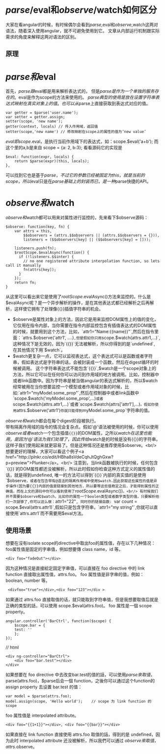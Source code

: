 # $parse/$eval和$observe/$watch如何区分
大家在看angular的时候，有时候偶尔会看到$parse,$eval和$observe,$watch这两对语法，随着深入使用angular，就不可避免使用到它。
文章从内部运行机制跟实际需求的角度来解释这两对语法的区别。
## 原理
# $parse和$eval
首先，$parse跟$eval都是用来解析表达式的， 但是$parse是作为一个单独的服务存在的。$eval是作为scope的方法来使用的。
$parse典型的使用是放在设置字符串表达式映射在真实对象上的值。也可以从$parse上直接获取到表达式对应的值。
<pre><code>var getter = $parse('user.name'); 
var setter = getter.assign; 
setter(scope, 'new name');
getter(context, locals) // 传入作用域，返回值
setter(scope,'new name') // 修改映射在scope上的属性的值为‘new value’</code></pre>
$eval 即scope.$eval，是执行当前作用域下的表达式，如：scope.$eval('a+b'); 而这个里的a,b是来自 scope = {a: 2, b:3};
看看源码它的实现是
<pre><code>$eval: function(expr, locals) {
    return $parse(expr)(this, locals);
},</code></pre>
可以找到它也是基于$parse，不过它的参数已经被固定为this，就是当前的scope，所以$eval只是在$parse基础上的封装而已，是一种$parse快捷的API。
# $observe和$watch
$observe和$watch都可以用来对属性进行监控的，先来看下$observe源码：
<pre><code>$observe: function(key, fn) {
    var attrs = this,
        $$observers = (attrs.$$observers || (attrs.$$observers = {})),
        listeners = ($$observers[key] || ($$observers[key] = []));

    listeners.push(fn);
    $rootScope.$evalAsync(function() {
      if (!listeners.$$inter) {
        // no one registered attribute interpolation function, so lets call it manually
        fn(attrs[key]);
      }
    });
    return fn;
}</code></pre>
从这里可以看出来它是使用了$rootScope.$evalAsync()方法来监控的。什么是$evalAsync呢？是一个异步解析的操作，是在其他表达式都已经解析之后再解析，这样使它拥有了处理像{{}}插值字符串的机会。<br/>
+ $observe是属性对象上的方法，因此它是用来监控DOM属性上的值的变化，它仅用在指令内部，当你需要在指令内部监控包含有插值表达式的DOM属性的时候，就要用到这个方法，比如，`attr1="Name:{{name}}"`,然后在指令里面：`attrs.$observe('attr1', ....)`,但是假如你只用`scope.$watch(attrs.attr1,...)`,这种情况下是无效的，因为`{{}}`无法被解析，所以你得到的是`undefined`, 在其他情况下用`$watch`。
+ $watch更复杂一点，它可以监视表达式，这个表达式可以是函数或者字符串，假如表达式是字符串的话，会被封装成一个函数，然后在digest循环的时候被调用。 这个字符串表达式不能包含`{{}}`,$watch是一个scope对象上的方法，所以它可以在任何你可以访问到作用域的地方被调用。比如，控制器中或者link函数中。因为字符串是被当做angular的表达式解析的，所以$watch经常被用在当你想要监控一个模型或者作用域对象的时候，比如:`attr1="myModel.some_prop"`,然后在控制器中或者link函数中`scope.$watch('myModel.some_prop',...)`或者`scope.$watch(attrs.attr1,...)`或者`scope.$watch(attrs['attr1'],...)`。假如你使用`attrs.$observe('attr1')`你就只能得到`myModel.some_prop`字符串的值。

$observe和$watch都会在每个digest阶段被执行。<br/>
带有隔离作用域的指令的情况会复杂点。假如'@'语法被使用的时候，你可以使用$observe或者$watch一个包含插值`{{}}`的DOM属性，之所以$watch在这里也能用，是因为'@'语法为我们处理了{{}}，因此传给$watch是的时候是没有{{}}的字符串。这样子我们使用起来就更容易了。但是这种情况还是推荐使用$observe。<br/>
想要更好的理解，大家可以看这个例子<a href="http://plnkr.co/edit/HBha8sVdeCqhJtQghGxw?p=preview">Plunker</a>。<br/>
注意到，当link函数被执行的时候，任何包含`{{}}`的DOM属性都还没被解析，所以此时假如你检查这种方式定义的属性值的话，就是得到undefined, 唯一的方法可以得到`{{}}`内部的真实值的是使用`$observe`，或者在包含带有@语法的隔离作用域中使用$watch.因此获取这些属性的值是异步操作(因为要{{}}内部的值是链接到其他地方，所以要等这些值稳定之后，才能得到属性的正确值，而在上文的源码中你可以看到使用了`$rootScope.$evalAsync())`。<br/>
有时候我们并不需要$observe和$watch，比如你的属性一个boolen类型或者数字类型的值，只要解析他们一次就够了,你可以这么做：`attr1="22"`, 同时你的链接函数: `var count = scope.$eval(attrs.attr1)`,假如只是包含字符串，`attr1="my string"`,你就可以直接使用`attrs.attr1`而不需要用$eval方法。
## 使用场景
想要在沒有isolate scope的directive中取出foo的属性值，存在以下几种情况：
foo属性值是固定的字串值，例如想要傳 class name，id 等。
<pre><code>&lt;div foo="fadeOut"&gt;&lt;/div&gt;</code></pre>
因为这种情况是直接給定固定字串值，可以直接在 foo directive 中的 link function 直接取出属性值，attrs.foo。
foo 属性值是非字串的值，例如：boolean, number 等。
<pre><code> &lt;divfoo="true"&gt;&lt;/div&gt;,&lt;div foo="123"&gt;&lt;/div &gt; </code></pre>
如果通过 attrs.foo 直接取值的话，就只能取到字符串值，但是我想要取值后就是正确的类型的話，可以使用 scope.$eval(attrs.foo)。
foo 属性是一個 scope property。
<pre><code>angular.controller('BarCtrl', function($scope) {
    $scope.bar = {
    test: ''
    };
});</code></pre>
// html
<pre><code>&lt;div ng-controller="BarCtrl"&gt;
    &lt;div foo="bar.test"&gt;&lt;/div&gt;
&lt;/div&gt;</code></pre>
如果想要在 foo directive 中去改变bar.test的值的話，可以使用$parse來取值，$parse(attrs.foo)，$parse后会一個 function，之後你可以通过这个function的assign property 去设置 bar.test 的值：
<pre><code>var model = $parse(attrs.foo);
model.assign(scope, 'Hello world');    // scope 为 link function 的 scope</code></pre>
foo 属性值是 interpolated attribute。
<pre><code>&lt;div foo="{{1+1}}"&gt;&lt;/div&gt;, &lt;div foo="{{bar}}"&gt;&lt;/div&gt;</code></pre>
如果直接在 link function 直接使用 attrs.foo 取值的話，得到的是 undefined，因为此时 interpolated attribute 还没被解析，所以我們可以通过 $observe 來取值，attrs.$observe。

